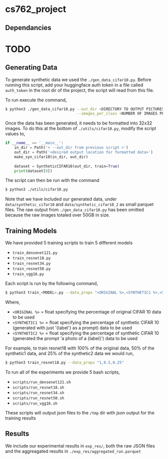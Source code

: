 # cs762_project


## Dependancies

# TODO

## Generating Data

To generate synthetic data we used the `./gen_data_cifar10.py`. Before running this script, add your 
huggingface auth token in a file called `auth_token` in the root dir of the project, the script 
will read from this file.

To run execute the command,

```bash
$ python3 ./gen_data_cifar10.py --out_dir <DIRECTORY TO OUTPUT PICTURES>\
								--images_per_class <NUMBER OF IMAGES PER CLASS TO GENERATE>
```

Once the data has been generated, it needs to be formatted into 32x32 images. To do this at the
bottom of `./utils/cifar10.py`, modify the script values to, 

```python 
if __name__ == '__main__':
    in_dir = Path('< --out_dir from previous script >')
    out_dir = Path('<desired output location for formatted data>')
    make_syn_cifar10(in_dir, out_dir)
	
    dataset = SyntheticCIFAR10(out_dir, train=True)
    print(dataset[0])
```

The script can then be run with the command 

```bash
$ python3 ./utils/cifar10.py
```

Note that we have included our generated data, under `data/synthetic_cifar10` and `data/synthetic_cifar10_2`
as small parquet files. The raw output from `./gen_data_cifar10.py` has been omitted because the raw images 
totaled over 50GB in size.

## Training Models

We have provided 5 training scripts to train 5 different models

- `train_densenet121.py`
- `train_resnet18.py`
- `train_resnet34.py`
- `train_resnet50.py`
- `train_vgg16.py`

Each script is run by the following command, 

```bash 
$ python3 train_<MODEL>.py --data_props "<ORIGINAL %>,<SYNTHETIC1 %>,<SYNTHETIC2 %>"
```

Where, 

- `<ORIGINAL %>` = float specifying the percentage of original CIFAR 10 data to be used
- `<SYNTHETIC1 %>` = float specifying the percentage of synthetic CIFAR 10 (generated with just '{label'} as a prompt) data to be used
- `<SYNTHETIC2 %>` = float specifying the percentage of synthetic CIFAR 10 (generated the prompt 'a photo of a {label}') data to be used


For example, to train resnet18 with 100% of the original data, 50% of the synthetic1 data, and 25% of the synthetic2 data we would run,

```bash 
$ python3 train_resnet18.py --data_props "1,0.5,0.25"
```

To run all of the experiments we provide 5 bash scripts,

- `scripts/run_densenet121.sh`
- `scripts/run_resnet18.sh`
- `scripts/run_resnet34.sh`
- `scripts/run_resnet50.sh`
- `scripts/run_vgg16.sh`


These scripts will output json files to the `/tmp` dir with json output for the 
training results


## Results

We include our experimental results in `exp_res/`, both the raw JSON files and the 
aggreagated results in `./exp_res/aggregated_run.parquet`
